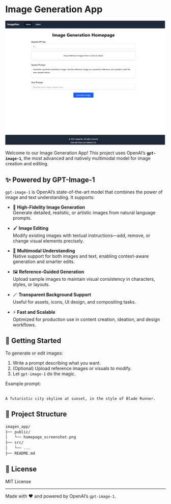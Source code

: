 # Image Generation App

![Homepage Screenshot](imagen_app/public/homepage_screenshot.png)

Welcome to our Image Generation App! This project uses OpenAI’s **`gpt-image-1`**, the most advanced and natively multimodal model for image creation and editing.

## ✨ Powered by GPT-Image-1

`gpt-image-1` is OpenAI’s state-of-the-art model that combines the power of image and text understanding. It supports:

- 🎨 **High-Fidelity Image Generation**  
  Generate detailed, realistic, or artistic images from natural language prompts.

- 🖌️ **Image Editing**  
  Modify existing images with textual instructions—add, remove, or change visual elements precisely.

- 🧠 **Multimodal Understanding**  
  Native support for both images and text, enabling context-aware generation and smarter edits.

- 🖼️ **Reference-Guided Generation**  
  Upload sample images to maintain visual consistency in characters, styles, or layouts.

- 🪄 **Transparent Background Support**  
  Useful for assets, icons, UI design, and compositing tasks.

- ⚡ **Fast and Scalable**  
  Optimized for production use in content creation, ideation, and design workflows.

## 🚀 Getting Started

To generate or edit images:

1. Write a prompt describing what you want.
2. (Optional) Upload reference images or visuals to modify.
3. Let `gpt-image-1` do the magic.

Example prompt:
```

A futuristic city skyline at sunset, in the style of Blade Runner.

````

## 📁 Project Structure

```bash
imagen_app/
├── public/
│   └── homepage_screenshot.png
├── src/
│   └── ...
├── README.md
````

## 📄 License

MIT License

---

Made with ❤️ and powered by OpenAI’s `gpt-image-1`.